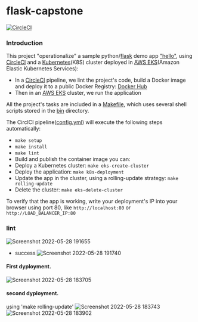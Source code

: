 # flask-capstone
[![CircleCI](https://circleci.com/gh/SaadAlajlan/flask-capstone/tree/main.svg?style=svg)](https://circleci.com/gh/SaadAlajlan/flask-capstone/tree/main)

### Introduction

This project "operationalize" a sample python/[flask](https://flask.palletsprojects.com/)
demo app ["hello"](./hello_app/hello.py), using [CircleCI](https://www.circleci.com) and
 a [Kubernetes](https://kubernetes.io/)(K8S) cluster deployed in [AWS EKS](https://aws.amazon.com/eks/)(Amazon Elastic Kubernetes Services):
 * In a [CircleCI](https://www.circleci.com) pipeline, we lint the project's code, build
 a Docker image and deploy it to a public
Docker Registry: [Docker Hub](https://hub.docker.com/repository/docker/saadaj/hello-app)
* Then in an [AWS EKS](https://aws.amazon.com/eks/) cluster, we run the application

All the project's tasks are included in a [Makefile](Makefile), which uses several shell scripts stored in the
[bin](bin) directory.

The CirclCI pipeline([config.yml](.circleci/config.yml)) will execute the following steps automatically:

* `make setup`
* `make install`
* `make lint`
* Build and publish the container image
you can:
* Deploy a Kubernetes cluster:  `make eks-create-cluster`
* Deploy the application:  `make k8s-deployment`
* Update the app in the cluster, using a rolling-update strategy:  `make rolling-update`
* Delete the cluster:  `make eks-delete-cluster`

To verify that the app is working, write your deployment's IP into your browser using port 80, like
`http://localhost:80` or `http://LOAD_BALANCER_IP:80` 

### lint
![Screenshot 2022-05-28 191655](https://user-images.githubusercontent.com/38673587/170834595-b5e3fcec-e344-4711-ae88-d6101ccdf39f.jpg)
* success
![Screenshot 2022-05-28 191740](https://user-images.githubusercontent.com/38673587/170834598-72e13da9-c76c-42bb-9a6a-2355ad09a457.jpg)



#### First dyployment.
![Screenshot 2022-05-28 183705](https://user-images.githubusercontent.com/38673587/170834404-b1ad3df5-1f4c-4e02-b599-fb83bf235bbc.jpg)
#### second dyployment.
using 'make rolling-update'
![Screenshot 2022-05-28 183743](https://user-images.githubusercontent.com/38673587/170834512-c9206fb1-2682-40c7-8649-40e874e2512e.jpg)
![Screenshot 2022-05-28 183902](https://user-images.githubusercontent.com/38673587/170834572-5bc8428a-ce3c-4c61-9112-75fc01a7a396.jpg)

